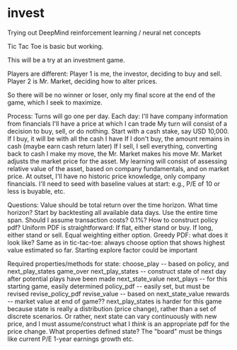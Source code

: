 # invest
Trying out DeepMind reinforcement learning / neural net concepts

Tic Tac Toe is basic but working.

This will be a try at an investment game.

Players are different:
    Player 1 is me, the investor, deciding to buy and sell.
    Player 2 is Mr. Market, deciding how to alter prices.

So there will be no winner or loser, only my final score at the end of the game, which I seek to maximize.

Process:
    Turns will go one per day.  Each day:
    I'll have company information from financials
    I'll have a price at which I can trade
    My turn will consist of a decision to buy, sell, or do nothing.
        Start with a cash stake, say USD 10,000.
        If I buy, it will be with all the cash I have
        If I don't buy, the amount remains in cash (maybe earn cash return later)
        If I sell, I sell everything, converting back to cash
    I make my move, the Mr. Market makes his move
        Mr. Market adjusts the market price for the asset.
    My learning will consist of assessing relative value of the asset, based on company fundamentals, and on market price.
    At outset, I'll have no historic price knowledge, only company financials.
    I'll need to seed with baseline values at start: e.g., P/E of 10 or less is buyable, etc.

Questions:
    Value should be total return over the time horizon.  What time horizon?
        Start by backtesting all available data days.  Use the entire time span.
    Should I assume transaction costs? 0.1%?
    How to construct policy pdf?
        Uniform PDF is straightforward: 
            If flat, either stand or buy. 
            If long, either stand or sell.
            Equal weighting either option.
        Greedy PDF: what does it look like?
            Same as in tic-tac-toe: always choose option that shows highest value estimated so far.
        Starting explore factor could be important

Required properties/methods for state:
    choose_play -- based on policy, and next_play_states
    game_over
    next_play_states -- construct state of next day after potential plays have been made
    next_state_value
    next_plays -- for this starting game, easily determined
    policy_pdf -- easily set, but must be revised
    revise_policy_pdf
    revise_value -- based on next_state_value
    rewards -- market value at end of game??
next_play_states is harder for this game because state is really a distribution (price change), 
rather than a set of discrete scenarios. Or rather, next state can vary continuously with new price,
and I must assume/construct what I *think* is an appropriate pdf for the price change.
What properties defined state? The "board" must be things like 
    current P/E 
    1-year earnings growth
    etc.